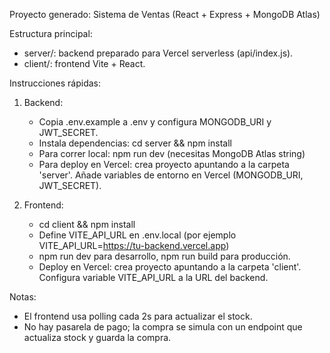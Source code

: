 Proyecto generado: Sistema de Ventas (React + Express + MongoDB Atlas)

Estructura principal:
- server/: backend preparado para Vercel serverless (api/index.js).
- client/: frontend Vite + React.

Instrucciones rápidas:
1) Backend:
   - Copia .env.example a .env y configura MONGODB_URI y JWT_SECRET.
   - Instala dependencias: cd server && npm install
   - Para correr local: npm run dev (necesitas MongoDB Atlas string)
   - Para deploy en Vercel: crea proyecto apuntando a la carpeta 'server'. Añade variables de entorno en Vercel (MONGODB_URI, JWT_SECRET).

2) Frontend:
   - cd client && npm install
   - Define VITE_API_URL en .env.local (por ejemplo VITE_API_URL=https://tu-backend.vercel.app)
   - npm run dev para desarrollo, npm run build para producción.
   - Deploy en Vercel: crea proyecto apuntando a la carpeta 'client'. Configura variable VITE_API_URL a la URL del backend.

Notas:
- El frontend usa polling cada 2s para actualizar el stock.
- No hay pasarela de pago; la compra se simula con un endpoint que actualiza stock y guarda la compra.
